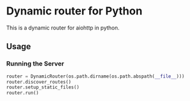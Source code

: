 # Dynamic router for Python
This is a dynamic router for aiohttp in python.

## Usage
### Running the Server
```python
router = DynamicRouter(os.path.dirname(os.path.abspath(__file__)))
router.discover_routes()
router.setup_static_files()
router.run()
```